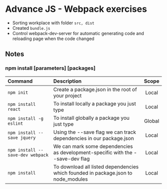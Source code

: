 # Advance JS - Webpack exercises
* Sorting workplace with folder `src, dist`
* Created `bundle.js`
* Control webpack-dev-server for automatic generating code and reloading page when the code changed

## Notes
### npm install [parameters] [packages]
|Command|Description|Scope|
|:---|:---|:---:|
|`npm init`|Create a package.json in the root of your project|Local|
|`npm install react`|To install locally a package you just type|Local|
|`npm install -g eslint`|To install globally a package you just type|Global|
|`npm install --save jquery`|Using the --save flag we can track dependencies in our package.json|Local|
|`npm install --save-dev webpack`|We can mark some dependencies as development-specific with the --save-dev flag|Local|
|`npm install`|To download all listed dependencies which founded in package.json to node_modules|Local|
